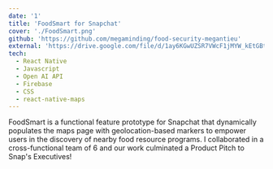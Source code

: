 ```yaml
---
date: '1'
title: 'FoodSmart for Snapchat'
cover: './FoodSmart.png'
github: 'https://github.com/megaminding/food-security-megantieu'
external: 'https://drive.google.com/file/d/1ay6KGwUZSR7VWcF1jMYW_kEtGBtdCfJX/view?usp=sharing/'
tech:
  - React Native
  - Javascript
  - Open AI API
  - Firebase
  - CSS
  - react-native-maps
---
```


FoodSmart is a functional feature prototype for Snapchat that dynamically populates the maps page with geolocation-based markers to empower users in the discovery of nearby food resource programs. I collaborated in a cross-functional team of 6 and our work culminated a Product Pitch to Snap's Executives!

<!-- Leveraged CSS, React Native, Firebase, and react-native-maps for seamless integration -->
<!-- -Developed  functionality for the addition of user-submitted location pins, accompanied by a bottom sheet modal where users can input various details about the location to enhance the collaborative aspect of the Snap Maps -->
